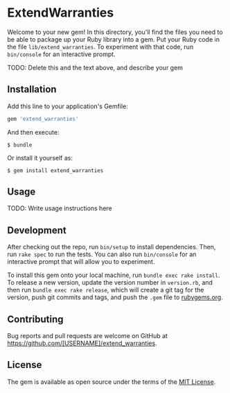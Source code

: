 # ExtendWarranties

Welcome to your new gem! In this directory, you'll find the files you need to be able to package up your Ruby library into a gem. Put your Ruby code in the file `lib/extend_warranties`. To experiment with that code, run `bin/console` for an interactive prompt.

TODO: Delete this and the text above, and describe your gem

## Installation

Add this line to your application's Gemfile:

```ruby
gem 'extend_warranties'
```

And then execute:

    $ bundle

Or install it yourself as:

    $ gem install extend_warranties

## Usage

TODO: Write usage instructions here

## Development

After checking out the repo, run `bin/setup` to install dependencies. Then, run `rake spec` to run the tests. You can also run `bin/console` for an interactive prompt that will allow you to experiment.

To install this gem onto your local machine, run `bundle exec rake install`. To release a new version, update the version number in `version.rb`, and then run `bundle exec rake release`, which will create a git tag for the version, push git commits and tags, and push the `.gem` file to [rubygems.org](https://rubygems.org).

## Contributing

Bug reports and pull requests are welcome on GitHub at https://github.com/[USERNAME]/extend_warranties.

## License

The gem is available as open source under the terms of the [MIT License](https://opensource.org/licenses/MIT).
